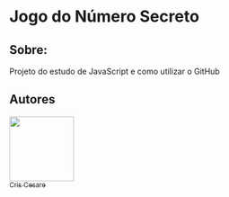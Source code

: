 <h1>Jogo do Número Secreto</h1>

<h2>Sobre:</h2>
<p>Projeto do estudo de JavaScript e como utilizar o GitHub</p>
<p></p>

<h2> Autores </h2><p></p>

[<img loading="lazy" src="https://avatars.githubusercontent.com/u/150594797?v=4" width=115><br><sub>Cris Cesare</sub>](https://github.com/CrisCesare)
